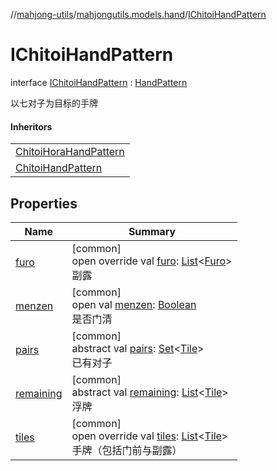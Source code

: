 //[mahjong-utils](../../../index.md)/[mahjongutils.models.hand](../index.md)/[IChitoiHandPattern](index.md)

# IChitoiHandPattern

interface [IChitoiHandPattern](index.md) : [HandPattern](../-hand-pattern/index.md)

以七对子为目标的手牌

#### Inheritors

| |
|---|
| [ChitoiHoraHandPattern](../../mahjongutils.hora/-chitoi-hora-hand-pattern/index.md) |
| [ChitoiHandPattern](../-chitoi-hand-pattern/index.md) |

## Properties

| Name | Summary |
|---|---|
| [furo](furo.md) | [common]<br>open override val [furo](furo.md): [List](https://kotlinlang.org/api/latest/jvm/stdlib/kotlin-stdlib/kotlin.collections/-list/index.html)&lt;[Furo](../../mahjongutils.models/-furo/index.md)&gt;<br>副露 |
| [menzen](../-i-has-furo/menzen.md) | [common]<br>open val [menzen](../-i-has-furo/menzen.md): [Boolean](https://kotlinlang.org/api/latest/jvm/stdlib/kotlin-stdlib/kotlin/-boolean/index.html)<br>是否门清 |
| [pairs](pairs.md) | [common]<br>abstract val [pairs](pairs.md): [Set](https://kotlinlang.org/api/latest/jvm/stdlib/kotlin-stdlib/kotlin.collections/-set/index.html)&lt;[Tile](../../mahjongutils.models/-tile/index.md)&gt;<br>已有对子 |
| [remaining](../-hand-pattern/remaining.md) | [common]<br>abstract val [remaining](../-hand-pattern/remaining.md): [List](https://kotlinlang.org/api/latest/jvm/stdlib/kotlin-stdlib/kotlin.collections/-list/index.html)&lt;[Tile](../../mahjongutils.models/-tile/index.md)&gt;<br>浮牌 |
| [tiles](tiles.md) | [common]<br>open override val [tiles](tiles.md): [List](https://kotlinlang.org/api/latest/jvm/stdlib/kotlin-stdlib/kotlin.collections/-list/index.html)&lt;[Tile](../../mahjongutils.models/-tile/index.md)&gt;<br>手牌（包括门前与副露） |
